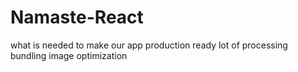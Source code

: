 # Namaste-React
what is needed to make our app production ready
lot of processing 
bundling
image optimization
